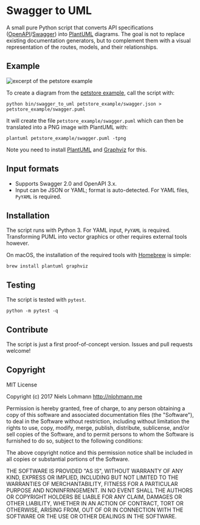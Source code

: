 # Swagger to UML

A small pure Python script that converts API specifications ([OpenAPI](https://www.openapis.org)/[Swagger](https://swagger.io)) into [PlantUML](http://plantuml.com) diagrams. The goal is not to replace existing documentation generators, but to complement them with a visual representation of the routes, models, and their relationships.

## Example

![excerpt of the petstore example](petstore_example/swagger.png)

To create a diagram from the [petstore example](http://petstore.swagger.io), call the script with:

```
python bin/swagger_to_uml petstore_example/swagger.json > petstore_example/swagger.puml
```

It will create the file `petstore_example/swagger.puml` which can then be translated into a PNG image with PlantUML with:

```
plantuml petstore_example/swagger.puml -tpng
```

Note you need to install [PlantUML](http://plantuml.com) and [Graphviz](http://www.graphviz.org) for this.

## Input formats

- Supports Swagger 2.0 and OpenAPI 3.x.
- Input can be JSON or YAML; format is auto-detected. For YAML files, `PyYAML` is required.

## Installation

The script runs with Python 3. For YAML input, `PyYAML` is required. Transforming PUML into vector graphics or other requires external tools however.

On macOS, the installation of the required tools with [Homebrew](https://brew.sh) is simple:

```
brew install plantuml graphviz
```

## Testing

The script is tested with `pytest`.

    python -m pytest -q

## Contribute

The script is just a first proof-of-concept version. Issues and pull requests welcome!

## Copyright

MIT License

Copyright (c) 2017 Niels Lohmann <http://nlohmann.me>

Permission is hereby granted, free of charge, to any person obtaining a copy
of this software and associated documentation files (the "Software"), to deal
in the Software without restriction, including without limitation the rights
to use, copy, modify, merge, publish, distribute, sublicense, and/or sell
copies of the Software, and to permit persons to whom the Software is
furnished to do so, subject to the following conditions:

The above copyright notice and this permission notice shall be included in all
copies or substantial portions of the Software.

THE SOFTWARE IS PROVIDED "AS IS", WITHOUT WARRANTY OF ANY KIND, EXPRESS OR
IMPLIED, INCLUDING BUT NOT LIMITED TO THE WARRANTIES OF MERCHANTABILITY,
FITNESS FOR A PARTICULAR PURPOSE AND NONINFRINGEMENT. IN NO EVENT SHALL THE
AUTHORS OR COPYRIGHT HOLDERS BE LIABLE FOR ANY CLAIM, DAMAGES OR OTHER
LIABILITY, WHETHER IN AN ACTION OF CONTRACT, TORT OR OTHERWISE, ARISING FROM,
OUT OF OR IN CONNECTION WITH THE SOFTWARE OR THE USE OR OTHER DEALINGS IN THE
SOFTWARE.
